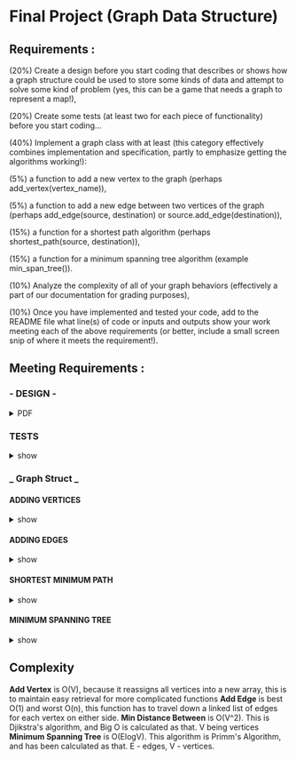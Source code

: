 # Final Project (Graph Data Structure)
## Requirements :

(20%) Create a design before you start coding that describes or shows how a graph structure could be used to store some kinds of data and attempt to solve some kind of problem (yes, this can be a game that needs a graph to represent a map!),

(20%) Create some tests (at least two for each piece of functionality) before you start coding...

(40%) Implement a graph class with at least (this category effectively combines implementation and specification, partly to emphasize getting the algorithms working!):

(5%) a function to add a new vertex to the graph (perhaps add_vertex(vertex_name)),

(5%) a function to add a new edge between two vertices of the graph (perhaps add_edge(source, destination) or source.add_edge(destination)),

(15%) a function for a shortest path algorithm (perhaps shortest_path(source, destination)),

(15%) a function for a minimum spanning tree algorithm (example min_span_tree()).

(10%) Analyze the complexity of all of your graph behaviors (effectively a part of our documentation for grading purposes),

(10%) Once you have implemented and tested your code, add to the README file what line(s) of code or inputs and outputs show your work meeting each of the above requirements (or better, include a small screen snip of where it meets the requirement!).

## Meeting Requirements :
### -  DESIGN -
<details>
  <summary>PDF</summary>
  
  ![HW - page 5](https://github.com/otis425/CS260/assets/71042122/80a401b2-2d64-4a1d-a209-965b10af7436)
  
</details>

  ### TESTS
<details>
  <summary> show </summary>
  
``` c++
// Graph
    graph g(3);
    g.add_edge(0, 1, 5);
    g.add_edge(0, 2, 2);
    g.add_edge(1, 2, 2);
    g.print_vertices();
    
    // add vertices
    g.add_vertex();
    g.add_vertex();
    g.add_edge(1, 3, 4);
    g.add_edge(1, 4, 1);
    g.add_edge(2, 3, 10);
    g.add_edge(4, 3, 2);
    g.print_vertices();

    // Min Distances
    std::cout << "Min distance from 0 to 3: ";
    std::cout << g.min_distance(0, 3) << std::endl;
    std::cout << "Min distance from 0 to 4: ";
    std::cout << g.min_distance(0, 4) << std::endl;
    std::cout << "Min distance from 0 to 1: ";
    std::cout << g.min_distance(0, 1) << std::endl;

    // Min Spanning Tree
    std::cout << "Minimum Spanning Tree\n";
    graph mst = g.min_spanning_tree();
    mst.print_vertices();
    return 0;
```

</details>

### _ Graph Struct _
#### ADDING VERTICES
<details>
  <summary>show</summary>
  
Code -
```c++
void add_vertex() {
        vertex* new_vertices = new (std::nothrow)vertex[num_vertices + 1]; // new array
        if (!new_vertices) { // check if memory allocation failed
            std::cout << "Memory allocation failed\n";
            return;
        }
        for (int i = 0; i < num_vertices; i++) { 
            new_vertices[i] = vertices[i]; // copy old v[] to new v[]
            // loop edges to update the to_vertex pointer 
            edge* current = new_vertices[i].edges_start;
            while (current != NULL) { 
                current->to_vertex = &new_vertices[current->to_vertex->vertex_id]; // update pointer
                current = current->nextedge;
            }
        }
        //id the new vertex
        new_vertices[num_vertices].vertex_id = num_vertices;
    
        delete[] vertices; // clear v[]
        vertices = new_vertices; // reassign
        num_vertices++; 
    }
```
Inputs -
```c++
g.print_vertices();
    
    // add vertices
    g.add_vertex();
    g.add_vertex();
    g.add_edge(1, 3, 4);
    g.add_edge(1, 4, 1);
    g.add_edge(2, 3, 10);
    g.add_edge(4, 3, 2);
    g.print_vertices();
```
Outputs -

![image](https://github.com/otis425/CS260/assets/71042122/543cb46f-a54d-41f6-a291-9075173eee01)

</details>

#### ADDING EDGES

<details>
  <summary>show</summary>
  
Code -
```c++
void add_edge(int from, int to, int weight) {
        // create an edge from 'from' to 'to' with weight 'weight'
            edge* e1 = new edge(weight, &vertices[to]);
            vertices[from].add_edge_tolist(e1);
            // create an edge from 'to' to 'from' with weight 'weight'
            edge* e2 = new edge(weight, &vertices[from]);
            vertices[to].add_edge_tolist(e2);

    }
// ELSEWHERE IN VERTEX STRUCT
void add_edge_tolist(edge* e){
        if (edges_start == NULL) {
            edges_start = e; // if no edges yet, add the edge to the start
        } else {
            edge* current = edges_start;
            // loop through the list of edges
            while (current->nextedge != NULL) { // find the last edge in the list
                current = current->nextedge;
            }
            current->nextedge = e; // add the edge to the end of the list
        }
    }
```
Inputs -
```c++
 // Graph
    graph g(3);
    g.add_edge(0, 1, 5);
    g.add_edge(0, 2, 2);
    g.add_edge(1, 2, 2);
    g.print_vertices();
    
    // add vertices
    g.add_vertex();
    g.add_vertex();
    g.add_edge(1, 3, 4);
    g.add_edge(1, 4, 1);
    g.add_edge(2, 3, 10);
    g.add_edge(4, 3, 2);
    g.print_vertices();
```
Outputs -

![image](https://github.com/otis425/CS260/assets/71042122/947229ad-f836-4019-901f-14accc43704a)

</details>

#### SHORTEST MINIMUM PATH

<details>
  <summary>show</summary>
  
Code -
```c++
int min_distance(int start, int end){
        // set the start vertex to 0
        vertices[start].distance = 0;
        bool foundend = false;
        int current_id = start;
        while (!foundend) {
            int distance = std::numeric_limits<int>::max();
            if (vertices[end].visited) {
                foundend = true;
            }
            for (int i = 0; i < num_vertices; i++) { // loop through all vertices
                // track the vertex with the least distance
                if (vertices[i].distance < distance && !vertices[i].visited) {
                    current_id = i; // update least distance vertex
                    distance = vertices[i].distance;
                }
            }
            vertices[current_id].visited = true; // mark visited
            // loop each connected edge
            edge* current = vertices[current_id].edges_start;
            while (current != NULL) { // update the distance of each neighbor
                if (vertices[current->to_vertex->vertex_id].distance > vertices[current_id].distance + current->weight) {
                    vertices[current->to_vertex->vertex_id].distance = vertices[current_id].distance + current->weight;
                }
                current = current->nextedge;
            }
        }
        int distance = vertices[end].distance;

        //reset the vertices
        for (int i = 0; i < num_vertices; i++) {
            vertices[i].visited = false;
            vertices[i].distance = std::numeric_limits<int>::max();
        }

        return distance;
    }
```
Inputs -
```c++
g.print_vertices();
// Min Distances
    std::cout << "Min distance from 0 to 3: ";
    std::cout << g.min_distance(0, 3) << std::endl;
    std::cout << "Min distance from 0 to 4: ";
    std::cout << g.min_distance(0, 4) << std::endl;
    std::cout << "Min distance from 0 to 1: ";
    std::cout << g.min_distance(0, 1) << std::endl;

```
Outputs -

![image](https://github.com/otis425/CS260/assets/71042122/69783284-a53d-4843-a9ff-f486d981d9c1)

</details>

#### MINIMUM SPANNING TREE

<details>
  <summary>show</summary>
  
Code -
```c++
graph min_spanning_tree() {
        graph mst(1);
        mst.vertices[0].relation = &vertices[0];
        vertices[0].visited = true;
        bool operating = true;
        while (operating) {
            int min_edgeweight = std::numeric_limits<int>::max();
            edge* min_edge = NULL;
            int min_edge_v;
            // find min edge from all mst relations in graph
            for (int i = 0; i < mst.num_vertices; i++) { // for all vertices in mst
                edge* current = mst.vertices[i].relation->edges_start; // take related vertex
                while (current != NULL) { // for all edges of the vertex
                    if (current->weight < min_edgeweight && !current->to_vertex->visited) {
                        min_edgeweight = current->weight;
                        min_edge = current;
                        min_edge_v = i;
                    }
                    current = current->nextedge;
                }
            }
            if (min_edge == NULL) {
                std::cout << "could not find next edge\n";
                operating = false;
            } else {
                mst.add_vertex();
                min_edge->to_vertex->visited = true;
                mst.vertices[mst.num_vertices - 1].relation = min_edge->to_vertex;
                mst.add_edge(mst.num_vertices - 1, min_edge_v, min_edge->weight);
            }
            if (mst.num_vertices == num_vertices) {
                operating = false;
            }
        }
        return mst;
    }

    void print_vertices() { 
        std::cout << "_ VERTEX PRINT _\n";
        for (int i = 0; i < num_vertices; i++) {
            vertices[i].print_edges();
        }
        std::cout << "\n";
    }
```
Inputs -
```c++
// Min Spanning Tree
    g.print_vertices();
    std::cout << "Minimum Spanning Tree\n";
    graph mst = g.min_spanning_tree();
    mst.print_vertices();
```
Outputs -

![image](https://github.com/otis425/CS260/assets/71042122/0128c2a3-f459-4ffb-97f5-2402a95eeaa8)

</details>

## Complexity
**Add Vertex** is O(V), because it reassigns all vertices into a new array, this is to maintain easy retrieval for more complicated functions
**Add Edge** is best O(1) and worst O(n), this function has to travel down a linked list of edges for each vertex on either side.
**Min Distance Between** is O(V^2). This is Djikstra's algorithm, and Big O is calculated as that. V being vertices
**Minimum Spanning Tree** is O(ElogV). This algorithm is Primm's Algorithm, and has been calculated as that. E - edges, V - vertices.

